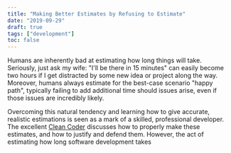```yaml
---
title: "Making Better Estimates by Refusing to Estimate"
date: "2019-09-29"
draft: true
tags: ["development"]
toc: false
---
```


Humans are inherently bad at estimating how long things will take. Seriously, just ask my wife: "I'll be there in 15 minutes" can easily become two hours if I get distracted by some new idea or project along the way.  Moreover, humans always estimate for the best-case scenario "happy path", typically failing to add additional time should issues arise, even if those issues are incredibly likely.

Overcoming this natural tendency and learning how to give accurate, realistic estimations is seen as a mark of a skilled, professional developer. The excellent [Clean Coder](https://www.amazon.com/Clean-Coder-Conduct-Professional-Programmers/dp/0137081073) discusses how to properly make these estimates, and how to justify and defend them. However, the act of estimating how long software development takes
